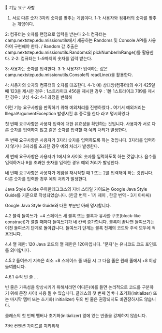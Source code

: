 🚀 기능 요구 사항


1. 서로 다른 숫자 3자리 숫자를 맞추는 게임이다.
  1-1: 사용자와 컴퓨터의 숫자를 맞추는 게임이다.
   
2: 컴퓨터는 숫자를 랜덤으로 입력을 받는다
  2-1: 컴퓨터는 camp.nextstep.edu.missionutils에서 제공하는 Randoms 및 Console API를 사용하여 구현해야 한다. /   Random 값 추출은 camp.nextstep.edu.missionutils.Randoms의 pickNumberInRange()를 활용한다.
  2-2: 컴퓨터는 1~9까지의 숫자를 입력 받는다.

3: 사용자는 숫자를 입력한다.
  3-1: 사용자가 입력하는 값은 camp.nextstep.edu.missionutils.Console의 readLine()을 활용한다.

4: 사용자의 숫자와 컴퓨터의 숫자를 대조한다.
  4-1: 예)  상대방(컴퓨터)의 수가 425일 때
            123을 제시한 경우 : 1스트라이크
            456을 제시한 경우 : 1볼 1스트라이크
            789를 제시한 경우 : 낫싱
  4-2: 4-1 과정을 반복해 



이런 기능 요구사항을 만족하기 위해 예외처리를 진행하였다..  여기서 예외처리는  IllegalArgumentException 발생시킨 후 종료를 한다 라고 명시하였다

첫 번째 요구사항은 사용자 입력에 대한 유효성을 확인하는 것입니다. 사용자가 서로 다른 숫자를 입력하지 않고 같은 숫자를 입력할 때 예외 처리가 발생한다.

두 번째 요구사항은 사용자가 3자리 숫자를 입력하도록 하는 것입니다. 3자리를 입력하지 않거나 3자리를 초과한 경우 예외 처리가 발생한다.

세 번째 요구사항은 사용자가 1에서 9 사이의 숫자를 입력하도록 하는 것입니다. 음수를 입력하거나 9를 초과한 숫자를 입력한 경우 예외 처리가 발생한다.

네 번째 요구사항은 사용자가 게임을 재시작할 때 1 또는 2를 입력해야 하는 것입니다. 다른 숫자를 입력한 경우 예외 처리가 발생한다.



Java Style Guide
우아한테크코스의 자바 스타일 가이드는 Google Java Style Guide를 기준으로 작성되었습니다. (한글 번역 - 1기 제이 , 한글 번역 - 3기 아마찌)

Google Java Style Guide와 다른 부분만 아래 명시합니다.

4.2 블럭 들여쓰기: +4 스페이스
새 블록 또는 블록과 유사한 구조(block-like construct)가 열릴 때마다 들여쓰기가 네 칸씩 증가합니다. 블록이 끝나면 들여쓰기는 이전 들여쓰기 단계로 돌아갑니다. 들여쓰기 단계는 블록 전체의 코드와 주석 모두에 적용됩니다.

4.4 열 제한: 120
Java 코드의 열 제한은 120자입니다. "문자"는 유니코드 코드 포인트를 의미합니다.

4.5.2 들여쓰기 지속은 최소 +8 스페이스
줄 바꿈 시 그 다음 줄은 원래 줄에서 +8 이상 들여씁니다.

4.6.1 수직 빈 줄
...

빈 줄은 가독성을 향상시키기 위해서라면 어디든(예를 들면 논리적으로 코드를 구분하기 위해 문장 사이) 사용 될 수 있습니다. 클래스의 첫 번째 멤버나 초기화(initializer) 또는 마지막 멤버 또는 초기화( initializer) 뒤의 빈 줄은 권장되지도 비권장하지도 않습니다.

클래스의 첫 번째 멤버나 초기화(initializer) 앞에 있는 빈줄을 강제하지 않습니다.






자바 컨벤션 가이드를 지키위해
